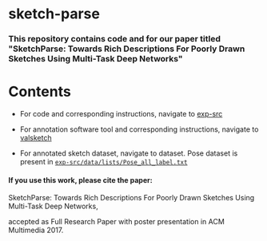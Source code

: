 # sketch-parse

### This repository contains code and for our paper titled "SketchParse: Towards Rich Descriptions For Poorly Drawn Sketches Using Multi-Task Deep Networks"

# Contents
* For code and corresponding instructions, navigate to [exp-src](https://github.com/val-iisc/sketch-parse/tree/master/exp-src)

* For annotation software tool and corresponding instructions, navigate to [valsketch](https://github.com/val-iisc/sketch-parse/tree/master/valsketch)

* For annotated sketch dataset, navigate to dataset. Pose dataset is present in [`exp-src/data/lists/Pose_all_label.txt`](https://github.com/val-iisc/sketch-parse/blob/master/exp-src/data/lists/Pose_all_label.txt)



#### If you use this work, please cite the paper:

SketchParse: Towards Rich Descriptions For Poorly Drawn Sketches Using Multi-Task Deep Networks, 

accepted as Full Research Paper with poster presentation in ACM Multimedia 2017.
